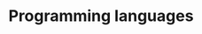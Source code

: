 ---
title: Programming languages
type: lecture
weight: 20
summary: "The programming language is an important aspect of software development, today there are thousand of languages each with pros and cons. This lecture discusses the most popular programming languages as well as their usage in software development."
---